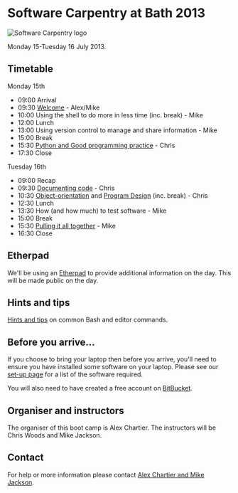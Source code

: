 # Software Carpentry at Bath 2013

![Software Carpentry logo](http://software-carpentry.org/img/software-carpentry-banner.png "Software Carpentry logo")

Monday 15-Tuesday 16 July 2013.

## Timetable

Monday 15th

* 09:00 Arrival
* 09:30 [Welcome](Welcome.ppt) - Alex/Mike
* 10:00 Using the shell to do more in less time (inc. break) - Mike
* 12:00 Lunch
* 13:00 Using version control to manage and share information - Mike
* 15:00 Break
* 15:30 [Python and Good programming practice](Python/python_and_good_programming_practice.md) - Chris
* 17:30 Close 

Tuesday 16th

* 09:00 Recap
* 09:30 [Documenting code](3_documenting_code.md) - Chris
* 10:30 [Object-orientation](4_object_orientation.md) and [Program Design](5_matplotlib.md) (inc. break) - Chris
* 12:30 Lunch
* 13:30 How (and how much) to test software - Mike
* 15:00 Break
* 15:30 [Pulling it all together](Conclusion.ppt) - Mike
* 16:30 Close

## Etherpad

We'll be using an [Etherpad](https://swcuk.etherpad.mozilla.org/NNNN) to provide additional information on the day. This will be made public on the day.

## Hints and tips

[Hints and tips](HintsAndTips.md) on common Bash and editor commands.

## Before you arrive...

If you choose to bring your laptop then before you arrive, you'll need to ensure you have installed some software on your laptop. Please see our [set-up page](Setup.md) for a list of the software required.

You will also need to have created a free account on [BitBucket](https://bitbucket.org/account/signup/).

## Organiser and instructors

The organiser of this boot camp is Alex Chartier. The instructors will be Chris Woods and Mike Jackson.

## Contact

For help or more information please contact [Alex Chartier and Mike Jackson](mailto:host-bath@software-carpentry.org).

